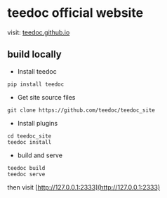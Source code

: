 teedoc official website
=====

visit: [teedoc.github.io](https://teedoc.github.io)


## build locally

* Install teedoc

```
pip install teedoc
```

* Get site source files

```
git clone https://github.com/teedoc/teedoc_site
```

* Install plugins

```
cd teedoc_site
teedoc install
```

* build and serve

```
teedoc build
teedoc serve
```

then visit [http://127.0.0.1:2333](http://127.0.0.1:2333)


